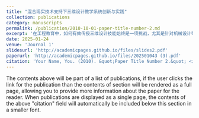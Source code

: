 ```yaml
---
title: "混合现实技术支持下三维设计教学系统创新与实践"
collection: publications
category: manuscripts
permalink: /publication/2010-10-01-paper-title-number-2.md
excerpt: '在工程教育中，如何有效传授三维设计技能始终是一项挑战，尤其是针对机械设计等实践性强的专业课程。为解决传统教学中互动性不足、实践性薄弱等问题，本研究开发了一套基于混合现实技术（Mixed Reality，MR）的三维设计虚拟仿真教学系统。该系统通过将真实物理环境与数字信息相结合，构建了高度互动和沉浸式的学习环境。系统设计以用户为核心，注重易用性、交互性和教学适用性，并集成了碰撞检测、虚拟拆装和触屏交互等关键技术。在三维设计课程的应用中，系统显著提升了学生的空间感知能力、创新设计能力和学习积极性，同时帮助教师实现实时监控与精准指导。用户反馈和评估结果表明，该系统不仅优化了教学流程，提升了教学效果，还为高等教育三维设计教学模式的创新提供了重要的理论和实践支持。'
date: 2025-01-24
venue: 'Journal 1'
slidesurl: 'http://academicpages.github.io/files/slides2.pdf'
paperurl: 'http://academicpages.github.io/files/202501043 (3).pdf'
citation: 'Your Name, You. (2010). &quot;Paper Title Number 2.&quot; <i>Journal 1</i>. 1(2).'
---
```


The contents above will be part of a list of publications, if the user clicks the link for the publication than the contents of section will be rendered as a full page, allowing you to provide more information about the paper for the reader. When publications are displayed as a single page, the contents of the above "citation" field will automatically be included below this section in a smaller font.
